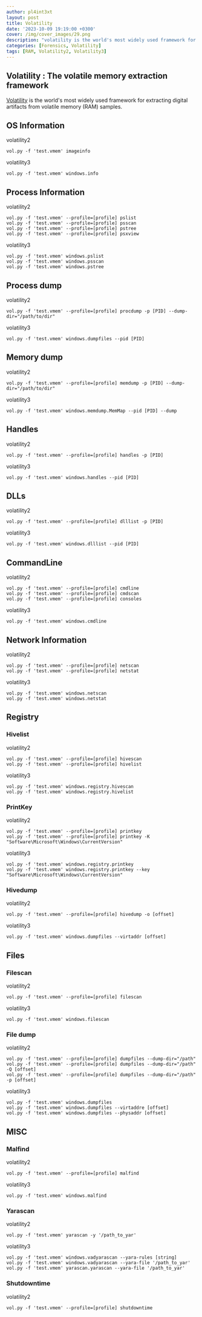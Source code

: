 ```yaml
---
author: pl4int3xt
layout: post
title: Volatility
date: '2023-10-09 19:19:00 +0300'
cover: /img/cover_images/29.png
description: "volatility is the world's most widely used framework for extracting digital artifacts from volatile memory (RAM) samples."
categories: [Forensics, Volatility]
tags: [RAM, Volatility2, Volatility3]
---
```


## Volatility : The volatile memory extraction framework
[Volatility](https://github.com/volatilityfoundation/volatility3) is the world's most widely used framework for extracting digital artifacts from volatile memory (RAM) samples.

## OS Information
volatility2
```
vol.py -f 'test.vmem' imageinfo
```
volatility3
```
vol.py -f 'test.vmem' windows.info
```
## Process Information
volatility2
```
vol.py -f 'test.vmem' --profile=[profile] pslist
vol.py -f 'test.vmem' --profile=[profile] psscan
vol.py -f 'test.vmem' --profile=[profile] pstree
vol.py -f 'test.vmem' --profile=[profile] psxview
```
volatility3
```
vol.py -f 'test.vmem' windows.pslist
vol.py -f 'test.vmem' windows.psscan
vol.py -f 'test.vmem' windows.pstree
```
## Process dump
volatility2
```
vol.py -f 'test.vmem' --profile=[profile] procdump -p [PID] --dump-dir="/path/to/dir"
```
volatility3
```
vol.py -f 'test.vmem' windows.dumpfiles --pid [PID]
```
## Memory dump
volatility2
```
vol.py -f 'test.vmem' --profile=[profile] memdump -p [PID] --dump-dir="/path/to/dir"
```
volatility3
```
vol.py -f 'test.vmem' windows.memdump.MemMap --pid [PID] --dump
```
## Handles 
volatility2
```
vol.py -f 'test.vmem' --profile=[profile] handles -p [PID]
```
volatility3
```
vol.py -f 'test.vmem' windows.handles --pid [PID]
```
## DLLs
volatility2
```
vol.py -f 'test.vmem' --profile=[profile] dlllist -p [PID]
```
volatility3
```
vol.py -f 'test.vmem' windows.dlllist --pid [PID]
```
## CommandLine
volatility2
```
vol.py -f 'test.vmem' --profile=[profile] cmdline
vol.py -f 'test.vmem' --profile=[profile] cmdscan
vol.py -f 'test.vmem' --profile=[profile] consoles
```
volatility3
```
vol.py -f 'test.vmem' windows.cmdline
```
## Network Information
volatility2
```
vol.py -f 'test.vmem' --profile=[profile] netscan
vol.py -f 'test.vmem' --profile=[profile] netstat
```
volatility3
```
vol.py -f 'test.vmem' windows.netscan
vol.py -f 'test.vmem' windows.netstat
```
## Registry
### Hivelist
volatility2
```
vol.py -f 'test.vmem' --profile=[profile] hivescan
vol.py -f 'test.vmem' --profile=[profile] hivelist
```
volatility3
```
vol.py -f 'test.vmem' windows.registry.hivescan
vol.py -f 'test.vmem' windows.registry.hivelist
```
### PrintKey
volatility2
```
vol.py -f 'test.vmem' --profile=[profile] printkey
vol.py -f 'test.vmem' --profile=[profile] printkey -K "Software\Microsoft\Windows\CurrentVersion"
```
volatility3
```
vol.py -f 'test.vmem' windows.registry.printkey
vol.py -f 'test.vmem' windows.registry.printkey --key "Software\Microsoft\Windows\CurrentVersion"
```
### Hivedump
volatility2
```
vol.py -f 'test.vmem' --profile=[profile] hivedump -o [offset]
```
volatility3
```
vol.py -f 'test.vmem' windows.dumpfiles --virtaddr [offset]
```
## Files
### Filescan
volatility2
```
vol.py -f 'test.vmem' --profile=[profile] filescan
```
volatility3
```
vol.py -f 'test.vmem' windows.filescan
```
### File dump
volatility2
```
vol.py -f 'test.vmem' --profile=[profile] dumpfiles --dump-dir="/path"
vol.py -f 'test.vmem' --profile=[profile] dumpfiles --dump-dir="/path" -Q [offset]
vol.py -f 'test.vmem' --profile=[profile] dumpfiles --dump-dir="/path" -p [offset]
```
volatility3
```
vol.py -f 'test.vmem' windows.dumpfiles
vol.py -f 'test.vmem' windows.dumpfiles --virtaddre [offset]
vol.py -f 'test.vmem' windows.dumpfiles --physaddr [offset]
```
## MISC
### Malfind
volatility2
```
vol.py -f 'test.vmem' --profile=[profile] malfind
```
volatility3
```
vol.py -f 'test.vmem' windows.malfind
```
### Yarascan
volatility2
```
vol.py -f 'test.vmem' yarascan -y '/path_to_yar'
```
volatility3
```
vol.py -f 'test.vmem' windows.vadyarascan --yara-rules [string]
vol.py -f 'test.vmem' windows.vadyarascan --yara-file '/path_to_yar'
vol.py -f 'test.vmem' yarascan.yarascan --yara-file '/path_to_yar'
```
### Shutdowntime
volatility2
```
vol.py -f 'test.vmem' --profile=[profile] shutdowntime
```